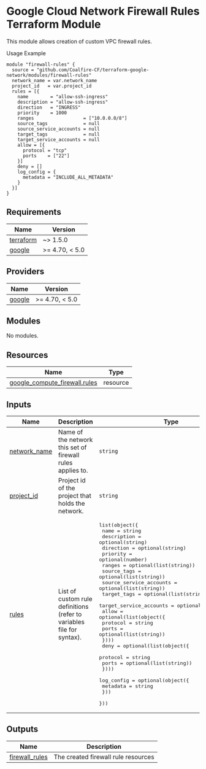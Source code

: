 # Google Cloud Network Firewall Rules Terraform Module

This module allows creation of custom VPC firewall rules.

Usage Example

```hcl
module "firewall-rules" {
  source = "github.com/Coalfire-CF/terraform-google-network/modules/firewall-rules"
  network_name = var.network_name
  project_id   = var.project_id
  rules = [{
    name        = "allow-ssh-ingress"
    description = "allow-ssh-ingress"
    direction   = "INGRESS"
    priority    = 1000
    ranges                  = ["10.0.0.0/8"]
    source_tags             = null
    source_service_accounts = null
    target_tags             = null
    target_service_accounts = null
    allow = [{
      protocol = "tcp"
      ports    = ["22"]
    }]
    deny = []
    log_config = {
      metadata = "INCLUDE_ALL_METADATA"
    }
  }]
}
```
<!-- BEGIN_TF_DOCS -->
## Requirements

| Name | Version |
|------|---------|
| <a name="requirement_terraform"></a> [terraform](#requirement\_terraform) | ~> 1.5.0 |
| <a name="requirement_google"></a> [google](#requirement\_google) | >= 4.70, < 5.0 |

## Providers

| Name | Version |
|------|---------|
| <a name="provider_google"></a> [google](#provider\_google) | >= 4.70, < 5.0 |

## Modules

No modules.

## Resources

| Name | Type |
|------|------|
| [google_compute_firewall.rules](https://registry.terraform.io/providers/hashicorp/google/latest/docs/resources/compute_firewall) | resource |

## Inputs

| Name | Description | Type | Default | Required |
|------|-------------|------|---------|:--------:|
| <a name="input_network_name"></a> [network\_name](#input\_network\_name) | Name of the network this set of firewall rules applies to. | `string` | n/a | yes |
| <a name="input_project_id"></a> [project\_id](#input\_project\_id) | Project id of the project that holds the network. | `string` | n/a | yes |
| <a name="input_rules"></a> [rules](#input\_rules) | List of custom rule definitions (refer to variables file for syntax). | <pre>list(object({<br>    name                    = string<br>    description             = optional(string)<br>    direction               = optional(string)<br>    priority                = optional(number)<br>    ranges                  = optional(list(string))<br>    source_tags             = optional(list(string))<br>    source_service_accounts = optional(list(string))<br>    target_tags             = optional(list(string))<br>    target_service_accounts = optional(list(string))<br>    allow = optional(list(object({<br>      protocol = string<br>      ports    = optional(list(string))<br>    })))<br>    deny = optional(list(object({<br>      protocol = string<br>      ports    = optional(list(string))<br>    })))<br>    log_config = optional(object({<br>      metadata = string<br>    }))<br>  }))</pre> | `[]` | no |

## Outputs

| Name | Description |
|------|-------------|
| <a name="output_firewall_rules"></a> [firewall\_rules](#output\_firewall\_rules) | The created firewall rule resources |
<!-- END_TF_DOCS -->
